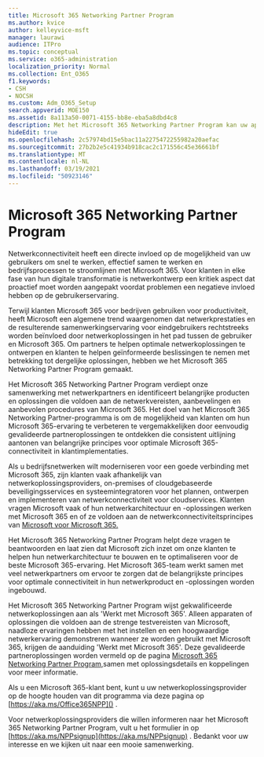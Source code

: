 ```yaml
---
title: Microsoft 365 Networking Partner Program
ms.author: kvice
author: kelleyvice-msft
manager: laurawi
audience: ITPro
ms.topic: conceptual
ms.service: o365-administration
localization_priority: Normal
ms.collection: Ent_O365
f1.keywords:
- CSH
- NOCSH
ms.custom: Adm_O365_Setup
search.appverid: MOE150
ms.assetid: 8a113a50-0071-4155-bb8e-eba5a8dbd4c8
description: Met het Microsoft 365 Networking Partner Program kan uw apparaat worden gecertificeerd als werken met Microsoft 365.
hideEdit: true
ms.openlocfilehash: 2c57974bd15e5bac11a2275472255982a20aefac
ms.sourcegitcommit: 27b2b2e5c41934b918cac2c171556c45e36661bf
ms.translationtype: MT
ms.contentlocale: nl-NL
ms.lasthandoff: 03/19/2021
ms.locfileid: "50923146"
---
```

# <a name="microsoft-365-networking-partner-program"></a>Microsoft 365 Networking Partner Program

Netwerkconnectiviteit heeft een directe invloed op de mogelijkheid van uw gebruikers om snel te werken, effectief samen te werken en bedrijfsprocessen te stroomlijnen met Microsoft 365. Voor klanten in elke fase van hun digitale transformatie is netwerkontwerp een kritiek aspect dat proactief moet worden aangepakt voordat problemen een negatieve invloed hebben op de gebruikerservaring.

Terwijl klanten Microsoft 365 voor bedrijven gebruiken voor productiviteit, heeft Microsoft een algemene trend waargenomen dat netwerkprestaties en de resulterende samenwerkingservaring voor eindgebruikers rechtstreeks worden beïnvloed door netwerkoplossingen in het pad tussen de gebruiker en Microsoft 365. Om partners te helpen optimale netwerkoplossingen te ontwerpen en klanten te helpen geïnformeerde beslissingen te nemen met betrekking tot dergelijke oplossingen, hebben we het Microsoft 365 Networking Partner Program gemaakt.

Het Microsoft 365 Networking Partner Program verdiept onze samenwerking met netwerkpartners en identificeert belangrijke producten en oplossingen die voldoen aan de netwerkvereisten, aanbevelingen en aanbevolen procedures van Microsoft 365. Het doel van het Microsoft 365 Networking Partner-programma is om de mogelijkheid van klanten om hun Microsoft 365-ervaring te verbeteren te vergemakkelijken door eenvoudig gevalideerde partneroplossingen te ontdekken die consistent uitlijning aantonen van belangrijke principes voor optimale Microsoft 365-connectiviteit in klantimplementaties.

Als u bedrijfsnetwerken wilt moderniseren voor een goede verbinding met Microsoft 365, zijn klanten vaak afhankelijk van netwerkoplossingsproviders, on-premises of cloudgebaseerde beveiligingsservices en systeemintegratoren voor het plannen, ontwerpen en implementeren van netwerkconnectiviteit voor cloudservices. Klanten vragen Microsoft vaak of hun netwerkarchitectuur en -oplossingen werken met Microsoft 365 en of ze voldoen aan de netwerkconnectiviteitsprincipes van [Microsoft voor Microsoft 365.](./microsoft-365-network-connectivity-principles.md)

Het Microsoft 365 Networking Partner Program helpt deze vragen te beantwoorden en laat zien dat Microsoft zich inzet om onze klanten te helpen hun netwerkarchitectuur te bouwen en te optimaliseren voor de beste Microsoft 365-ervaring. Het Microsoft 365-team werkt samen met veel netwerkpartners om ervoor te zorgen dat de belangrijkste principes voor optimale connectiviteit in hun netwerkproduct en -oplossingen worden ingebouwd.

Het Microsoft 365 Networking Partner Program wijst gekwalificeerde netwerkoplossingen aan als 'Werkt met Microsoft 365'. Alleen apparaten of oplossingen die voldoen aan de strenge testvereisten van Microsoft, naadloze ervaringen hebben met het instellen en een hoogwaardige netwerkervaring demonstreren wanneer ze worden gebruikt met Microsoft 365, krijgen de aanduiding 'Werkt met Microsoft 365'. Deze gevalideerde partneroplossingen worden vermeld op de pagina [Microsoft 365 Networking Partner Program,](https://www.microsoft.com/microsoft-365/partners/O365networkingpartners)samen met oplossingsdetails en koppelingen voor meer informatie.

Als u een Microsoft 365-klant bent, kunt u uw netwerkoplossingsprovider op de hoogte houden van dit programma via deze pagina op [https://aka.ms/Office365NPP]() .

Voor netwerkoplossingsproviders die willen informeren naar het Microsoft 365 Networking Partner Program, vult u het formulier in op [https://aka.ms/NPPsignup](https://aka.ms/NPPsignup) . Bedankt voor uw interesse en we kijken uit naar een mooie samenwerking.
